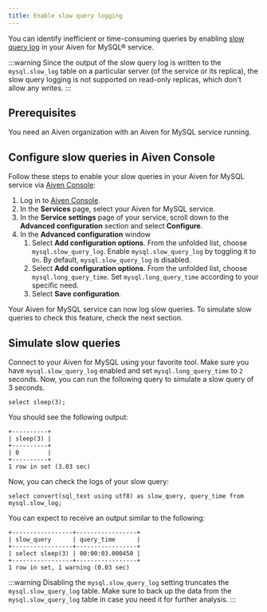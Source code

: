 ```yaml
---
title: Enable slow query logging
---
```


You can identify inefficient or time-consuming queries by enabling [slow
query log](https://dev.mysql.com/doc/refman/5.7/en/slow-query-log.html)
in your Aiven for MySQL® service.

:::warning
Since the output of the slow query log is written to the
`mysql.slow_log` table on a particular server (of the service or its
replica), the slow query logging is not supported on read-only replicas,
which don't allow any writes.
:::

## Prerequisites

You need an Aiven organization with an Aiven for MySQL service running.

## Configure slow queries in Aiven Console

Follow these steps to enable your slow queries in your Aiven for MySQL
service via [Aiven Console](https://console.aiven.io/):

1.  Log in to [Aiven Console](https://console.aiven.io/).
2.  In the **Services** page, select your Aiven for MySQL service.
3.  In the **Service settings** page of your service, scroll down to the
    **Advanced configuration** section and select **Configure**.
4.  In the **Advanced configuration** window
    1.  Select **Add configuration options**. From the unfolded list,
        choose `mysql.slow_query_log`. Enable `mysql.slow_query_log` by
        toggling it to `On`. By default, `mysql.slow_query_log` is
        disabled.
    2.  Select **Add configuration options**. From the unfolded list,
        choose `mysql.long_query_time`. Set `mysql.long_query_time`
        according to your specific need.
    3.  Select **Save configuration**.

Your Aiven for MySQL service can now log slow queries. To
simulate slow queries to check this feature, check the next section.

## Simulate slow queries

Connect to your Aiven for MySQL using your favorite tool. Make sure you
have `mysql.slow_query_log` enabled and set `mysql.long_query_time` to
`2` seconds. Now, you can run the following query to simulate a slow
query of 3 seconds.

```shell
select sleep(3);
```

You should see the following output:

```shell
+----------+
| sleep(3) |
+----------+
| 0        |
+----------+
1 row in set (3.03 sec)
```

Now, you can check the logs of your slow query:

```shell
select convert(sql_text using utf8) as slow_query, query_time from mysql.slow_log;
```

You can expect to receive an output similar to the following:

```shell
+-----------------+-----------------+
| slow_query      | query_time      |
+-----------------+-----------------+
| select sleep(3) | 00:00:03.000450 |
+-----------------+-----------------+
1 row in set, 1 warning (0.03 sec)
```

:::warning
Disabling the `mysql.slow_query_log` setting truncates the
`mysql.slow_query_log` table. Make sure to back up the data from the
`mysql.slow_query_log` table in case you need it for further analysis.
:::
